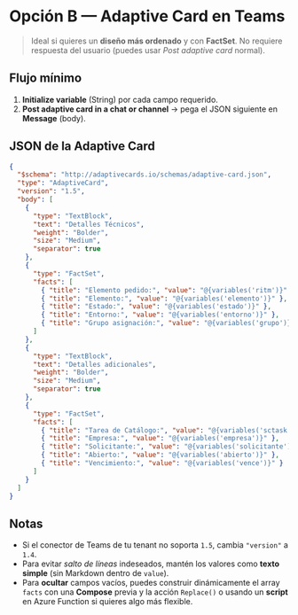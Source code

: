 # Opción B — Adaptive Card en Teams

> Ideal si quieres un **diseño más ordenado** y con **FactSet**. No requiere respuesta del usuario (puedes usar *Post adaptive card* normal).

## Flujo mínimo
1. **Initialize variable** (String) por cada campo requerido.
2. **Post adaptive card in a chat or channel** → pega el JSON siguiente en **Message** (body).

## JSON de la Adaptive Card
```json
{
  "$schema": "http://adaptivecards.io/schemas/adaptive-card.json",
  "type": "AdaptiveCard",
  "version": "1.5",
  "body": [
    {
      "type": "TextBlock",
      "text": "Detalles Técnicos",
      "weight": "Bolder",
      "size": "Medium",
      "separator": true
    },
    {
      "type": "FactSet",
      "facts": [
        { "title": "Elemento pedido:", "value": "@{variables('ritm')}" },
        { "title": "Elemento:", "value": "@{variables('elemento')}" },
        { "title": "Estado:", "value": "@{variables('estado')}" },
        { "title": "Entorno:", "value": "@{variables('entorno')}" },
        { "title": "Grupo asignación:", "value": "@{variables('grupo')}" }
      ]
    },
    {
      "type": "TextBlock",
      "text": "Detalles adicionales",
      "weight": "Bolder",
      "size": "Medium",
      "separator": true
    },
    {
      "type": "FactSet",
      "facts": [
        { "title": "Tarea de Catálogo:", "value": "@{variables('sctask')}" },
        { "title": "Empresa:", "value": "@{variables('empresa')}" },
        { "title": "Solicitante:", "value": "@{variables('solicitante')}" },
        { "title": "Abierto:", "value": "@{variables('abierto')}" },
        { "title": "Vencimiento:", "value": "@{variables('vence')}" }
      ]
    }
  ]
}
```

## Notas
- Si el conector de Teams de tu tenant no soporta `1.5`, cambia `"version"` a `1.4`.
- Para evitar *salto de líneas* indeseados, mantén los valores como **texto simple** (sin Markdown dentro de `value`).
- Para **ocultar** campos vacíos, puedes construir dinámicamente el array `facts` con una **Compose** previa y la acción `Replace()` o usando un **script** en Azure Function si quieres algo más flexible.
